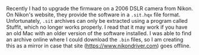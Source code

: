 Recently I had to upgrade the firmware on a 2006 DSLR camera from Nikon. On Nikon's website, they provide the software in a `.sit.hqx` file format. Unfortunately, `.sit` archives can only be extracted using a program called Stuffit, which no longer works properly. I read that it may work if you have an old Mac with an older version of the software installed. I was able to find an archive online where I could download the `.bin` files, so I am creating this as a mirror in case that site (https://www.nikondriver.com) goes offline.

